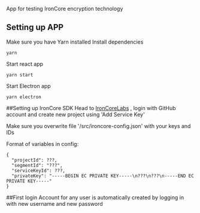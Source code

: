 App for testing IronCore encryption technology

## Setting up APP
 Make sure you have Yarn installed
 Install dependencies
 ```
 yarn
 ```
 Start react app
 ```
 yarn start
 ```
Start Electron app
```
yarn electron
```


##Setting up IronCore SDK
Head to [IronCoreLabs](https://admin.ironcorelabs.com/login)
, login with GitHub account and create new project using 'Add Service Key'

Make sure you overwrite file '/src/ironcore-config.json' with your keys and IDs

Format of variables in config:
```
{
  "projectId": ???,
  "segmentId": "???",
  "serviceKeyId": ???,
  "privateKey": "-----BEGIN EC PRIVATE KEY-----\n???\n???\n-----END EC PRIVATE KEY-----"
}
```
##First login
Account for any user is automatically created by logging in with new username and new password